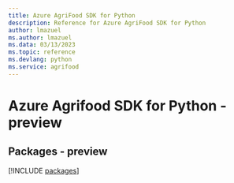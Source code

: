 ```yaml
---
title: Azure AgriFood SDK for Python
description: Reference for Azure AgriFood SDK for Python
author: lmazuel
ms.author: lmazuel
ms.data: 03/13/2023
ms.topic: reference
ms.devlang: python
ms.service: agrifood
---
```

# Azure Agrifood SDK for Python - preview
## Packages - preview
[!INCLUDE [packages](agrifood-index.md)]
